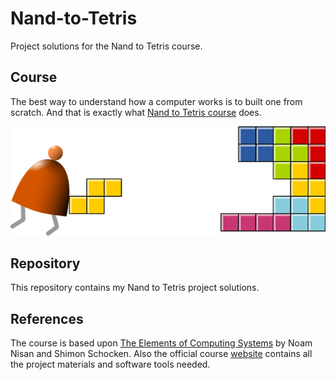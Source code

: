 # Nand-to-Tetris

Project solutions for the Nand to Tetris course.

## Course

The best way to understand how a computer works is to built one from scratch. And that is exactly what [Nand to Tetris course](https://www.nand2tetris.org) does.

![Course Logo](assets/images/Logo.png)

## Repository

This repository contains my Nand to Tetris project solutions.

## References

The course is based upon [The Elements of Computing Systems](https://www.amazon.com/Elements-Computing-Systems-Building-Principles/dp/0262640686/) by Noam Nisan and Shimon Schocken. Also the official course [website](https://www.nand2tetris.org) contains all the project materials and software tools needed. 
